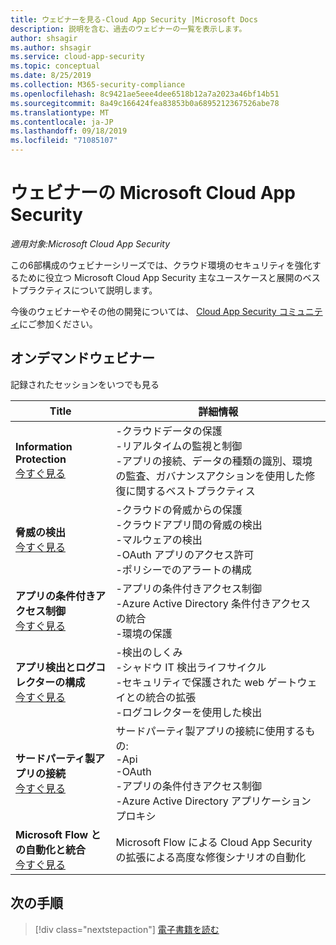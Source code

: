 ```yaml
---
title: ウェビナーを見る-Cloud App Security |Microsoft Docs
description: 説明を含む、過去のウェビナーの一覧を表示します。
author: shsagir
ms.author: shsagir
ms.service: cloud-app-security
ms.topic: conceptual
ms.date: 8/25/2019
ms.collection: M365-security-compliance
ms.openlocfilehash: 8c9421ae5eee4dee6518b12a7a2023a46bf14b51
ms.sourcegitcommit: 8a49c166424fea83853b0a6895212367526abe78
ms.translationtype: MT
ms.contentlocale: ja-JP
ms.lasthandoff: 09/18/2019
ms.locfileid: "71085107"
---
```

# <a name="microsoft-cloud-app-security-webinars"></a>ウェビナーの Microsoft Cloud App Security

*適用対象:Microsoft Cloud App Security*

この6部構成のウェビナーシリーズでは、クラウド環境のセキュリティを強化するために役立つ Microsoft Cloud App Security 主なユースケースと展開のベストプラクティスについて説明します。

今後のウェビナーやその他の開発については、 [Cloud App Security コミュニティ](https://aka.ms/SecurityCommunity)にご参加ください。

## <a name="on-demand-webinars"></a>オンデマンドウェビナー

記録されたセッションをいつでも見る

| Title | 詳細情報 |
| --- | --- |
| **Information Protection**<br>[今すぐ見る](https://go.microsoft.com/fwlink/?linkid=2101487) | -クラウドデータの保護<br>-リアルタイムの監視と制御<br>-アプリの接続、データの種類の識別、環境の監査、ガバナンスアクションを使用した修復に関するベストプラクティス |
| **脅威の検出**<br>[今すぐ見る](https://go.microsoft.com/fwlink/?linkid=2101574) | -クラウドの脅威からの保護<br>-クラウドアプリ間の脅威の検出<br>-マルウェアの検出<br>-OAuth アプリのアクセス許可<br>-ポリシーでのアラートの構成 |
| **アプリの条件付きアクセス制御**<br>[今すぐ見る](https://go.microsoft.com/fwlink/?linkid=2102100) | -アプリの条件付きアクセス制御<br>-Azure Active Directory 条件付きアクセスの統合<br>-環境の保護 |
| **アプリ検出とログコレクターの構成**<br>[今すぐ見る](https://go.microsoft.com/fwlink/?linkid=2102101) | -検出のしくみ<br>-シャドウ IT 検出ライフサイクル<br>-セキュリティで保護された web ゲートウェイとの統合の拡張<br>-ログコレクターを使用した検出 |
| **サードパーティ製アプリの接続**<br>[今すぐ見る](https://go.microsoft.com/fwlink/?linkid=2102200) | サードパーティ製アプリの接続に使用するもの:<br>-Api<br>-OAuth<br>-アプリの条件付きアクセス制御<br>-Azure Active Directory アプリケーションプロキシ |
| **Microsoft Flow との自動化と統合**<br>[今すぐ見る](https://go.microsoft.com/fwlink/?linkid=2102102) | Microsoft Flow による Cloud App Security の拡張による高度な修復シナリオの自動化 |

## <a name="next-steps"></a>次の手順

> [!div class="nextstepaction"]
[電子書籍を読む](e-books.md)
